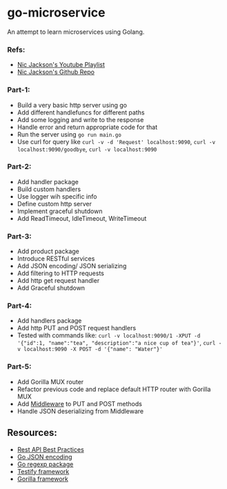 # go-microservice
An attempt to learn microservices using Golang. 

### Refs:
- [Nic Jackson's Youtube Playlist](https://www.youtube.com/playlist?list=PLmD8u-IFdreyh6EUfevBcbiuCKzFk0EW_)
- [Nic Jackson's Github Repo](https://github.com/nicholasjackson/building-microservices-youtube)

### Part-1:
- Build a very basic http server using go
- Add different handlefuncs for different paths
- Add some logging and write to the response
- Handle error and return appropriate code for that 
- Run the server using `go run main.go`
- Use curl for query like `curl -v -d 'Request' localhost:9090`, `curl -v localhost:9090/goodbye`, `curl -v localhost:9090`

### Part-2:
- Add handler package
- Build custom handlers
- Use logger wih specific info
- Define custom http server
- Implement graceful shutdown
- Add ReadTimeout, IdleTimeout, WriteTimeout

### Part-3:
- Add product package
- Introduce RESTful services
- Add JSON encoding/ JSON serializing
- Add filtering to HTTP requests
- Add http get request handler
- Add Graceful shutdown

### Part-4:
- Add handlers package
- Add http PUT and POST request handlers
- Tested with commands like: `curl -v localhost:9090/1 -XPUT -d '{"id":1, "name":"tea", "description":"a nice cup of tea"}'`, `curl -v localhost:9090 -X POST -d '{"name": "Water"}'`

### Part-5:
- Add Gorilla MUX router
- Refactor previous code and replace default HTTP router with Gorilla MUX
- Add [Middleware](https://github.com/gorilla/mux#middleware) to PUT and POST methods
- Handle JSON deserializing from Middleware


## Resources:
- [Rest API Best Practices](https://docs.microsoft.com/en-us/azure/architecture/best-practices/api-design)
- [Go JSON encoding](https://pkg.go.dev/encoding/json)
- [Go regexp package](https://pkg.go.dev/regexp)
- [Testify framework](https://github.com/stretchr/testify)
- [Gorilla framework](https://www.gorillatoolkit.org/)
